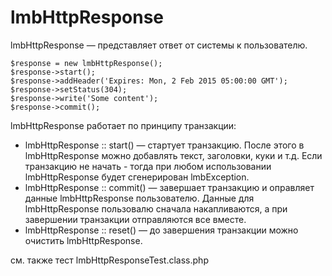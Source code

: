 # lmbHttpResponse
lmbHttpResponse — представляет ответ от системы к пользователю.

    $response = new lmbHttpResponse();
    $response->start();
    $response->addHeader('Expires: Mon, 2 Feb 2015 05:00:00 GMT');
    $response->setStatus(304);
    $response->write('Some content');
    $response->commit();

lmbHttpResponse работает по принципу транзакции:

* lmbHttpResponse :: start() — стартует транзакцию. После этого в lmbHttpResponse можно добавлять текст, заголовки, куки и т.д. Если транзакцию не начать - тогда при любом использовании lmbHttpResponse будет сгенерирован lmbException.
* lmbHttpResponse :: commit() — завершает транзакцию и оправляет данные lmbHttpResponse пользователю. Данные для lmbHttpResponse пользовалю сначала накапливаются, а при завершении транзакции отправляются все вместе.
* lmbHttpResponse :: reset() — до завершения транзакции можно очистить lmbHttpResponse.

см. также тест lmbHttpResponseTest.class.php
